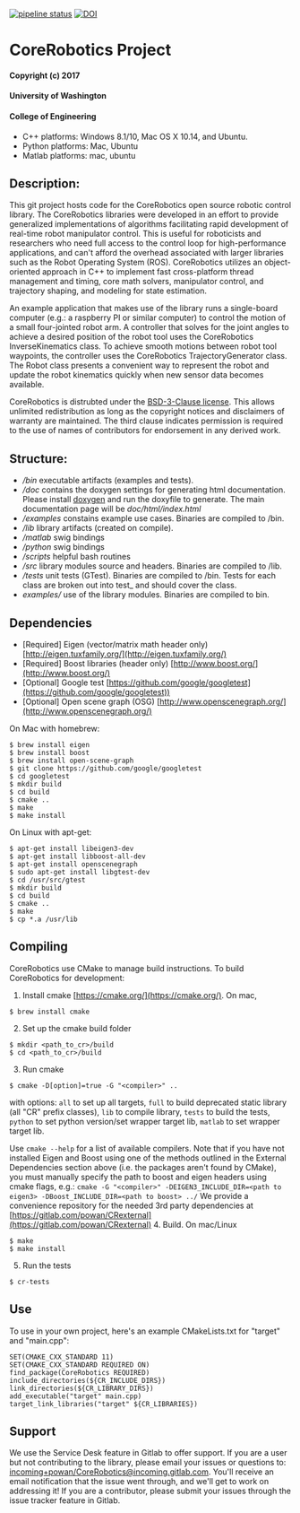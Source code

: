[![pipeline status](https://gitlab.com/powan/CoreRobotics/badges/master/pipeline.svg)](https://gitlab.com/powan/CoreRobotics/commits/master)
[![DOI](http://joss.theoj.org/papers/10.21105/joss.00489/status.svg)](https://doi.org/10.21105/joss.00489)

# CoreRobotics Project
#### Copyright (c) 2017
#### University of Washington
#### College of Engineering

- C++ platforms: Windows 8.1/10, Mac OS X 10.14, and Ubuntu.
- Python platforms: Mac, Ubuntu
- Matlab platforms: mac, ubuntu

## Description:
This git project hosts code for the CoreRobotics open source robotic control library.  The CoreRobotics libraries were developed in an effort to provide generalized implementations of algorithms facilitating rapid development of real-time robot manipulator control.  This is useful for roboticists and researchers who need full access to the control loop for high-performance applications, and can't afford the overhead associated with larger libraries such as the Robot Operating System (ROS).  CoreRobotics utilizes an object-oriented approach in C++ to implement fast cross-platform thread management and timing, core math solvers, manipulator control, and trajectory shaping, and modeling for state estimation.

An example application that makes use of the library runs a single-board computer (e.g.: a raspberry PI or similar computer) to control the motion of a small four-jointed robot arm.  A controller that solves for the joint angles to achieve a desired position of the robot tool uses the CoreRobotics InverseKinematics class.  To achieve smooth motions between robot tool waypoints, the controller uses the CoreRobotics TrajectoryGenerator class.  The Robot class presents a convenient way to represent the robot and update the robot kinematics quickly when new sensor data becomes available.

CoreRobotics is distrubted under the [BSD-3-Clause license](https://opensource.org/licenses/BSD-3-Clause).  This allows unlimited redistribution as long as the copyright notices and disclaimers of warranty are maintained.  The third clause indicates permission is required to the use of names of contributors for endorsement in any derived work.


## Structure:
- */bin* executable artifacts (examples and  tests).
- */doc* contains the doxygen settings for generating html documentation.  Please install [doxygen](http://www.stack.nl/~dimitri/doxygen/) and run the doxyfile to generate.  The main documentation page will be *doc/html/index.html*
- */examples* constains example use cases.  Binaries are compiled to /bin.
- */lib* library artifacts (created on compile).
- */matlab* swig bindings
- */python* swig bindings
- */scripts* helpful bash routines
- */src* library modules source and headers.  Binaries are compiled to /lib.
- */tests* unit tests (GTest).  Binaries are compiled to /bin.  Tests for each class are broken out into test_<classname> and should cover the class.
- *examples/* use of the library modules.  Binaries are compiled to bin.

## Dependencies
- [Required] Eigen (vector/matrix math header only) [http://eigen.tuxfamily.org/](http://eigen.tuxfamily.org/)
- [Required] Boost libraries (header only) [http://www.boost.org/](http://www.boost.org/)
- [Optional] Google test [https://github.com/google/googletest](https://github.com/google/googletest))
- [Optional] Open scene graph (OSG) [http://www.openscenegraph.org/](http://www.openscenegraph.org/)

On Mac with homebrew:
```
$ brew install eigen
$ brew install boost
$ brew install open-scene-graph
$ git clone https://github.com/google/googletest
$ cd googletest
$ mkdir build
$ cd build
$ cmake ..
$ make
$ make install
```

On Linux with apt-get:
```
$ apt-get install libeigen3-dev
$ apt-get install libboost-all-dev
$ apt-get install openscenegraph
$ sudo apt-get install libgtest-dev
$ cd /usr/src/gtest
$ mkdir build
$ cd build
$ cmake ..
$ make
$ cp *.a /usr/lib
```


## Compiling
CoreRobotics use CMake to manage build instructions.  To build CoreRobotics for development:
1. Install cmake [https://cmake.org/](https://cmake.org/). On mac,
```
$ brew install cmake
```
2. Set up the cmake build folder
```
$ mkdir <path_to_cr>/build
$ cd <path_to_cr>/build
```
3. Run cmake
```
$ cmake -D[option]=true -G "<compiler>" ..
```  
with options: `all` to set up all targets, `full` to build deprecated static library (all "CR" prefix classes),  `lib` to compile library, `tests` to build the tests, `python` to set python version/set wrapper target lib, `matlab` to set wrapper target lib.

Use  `cmake --help` for a list of available compilers.  Note that if you have not installed Eigen and Boost using one of the methods outlined in the External Dependencies section above (i.e. the packages aren't found by CMake), you must manually specify the path to boost and eigen headers using cmake flags, e.g.:  `cmake -G "<compiler>" -DEIGEN3_INCLUDE_DIR=<path to eigen3> -DBoost_INCLUDE_DIR=<path to boost> ../`  We provide a convenience repository for the needed 3rd party dependencies at [https://gitlab.com/powan/CRexternal](https://gitlab.com/powan/CRexternal)
4. Build.  On mac/Linux
```
$ make
$ make install
```
5. Run the tests
```
$ cr-tests
```


## Use
To use in your own project, here's an example CMakeLists.txt for "target" and "main.cpp":
```
SET(CMAKE_CXX_STANDARD 11)
SET(CMAKE_CXX_STANDARD REQUIRED ON)
find_package(CoreRobotics REQUIRED)
include_directories(${CR_INCLUDE_DIRS})
link_directories(${CR_LIBRARY_DIRS})
add_executable("target" main.cpp)
target_link_libraries("target" ${CR_LIBRARIES})
```


## Support
We use the Service Desk feature in Gitlab to offer support.  If you are a user but not contributing to the library, please email your issues or questions to: [incoming+powan/CoreRobotics@incoming.gitlab.com](mailto:incoming+powan/CoreRobotics@incoming.gitlab.com).  You'll receive an email notification that the issue went through, and we'll get to work on addressing it!  If you are a contributor, please submit your issues through the issue tracker feature in Gitlab.
